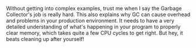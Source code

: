 Without getting into complex examples, trust me when I say the Garbage Collector's job is really hard. This also explains why GC can cause overhead and problems in your production environment. It needs to have a very detailed understanding of what's happening in your program to properly clear memory, which takes quite a few CPU cycles to get right. But hey, it beats cleaning up after yourself!
